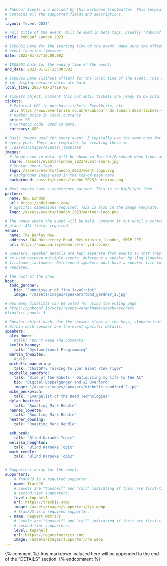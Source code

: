 ```yaml
---
# PubConf Events are defined by this markdown frontmatter. This template
# contains all the supported fields and descriptions.
#
layout: "event-2023"

# Full title of the event. Will be used in meta tags. Usually "PubConf City Year"
title: PubConf London 2023

# ISO8601 Date for the starting time of the event. Make sure the offset is in the
# event location timezone.
date: 2023-01-27T19:00:00Z

# ISO8601 Date for the ending time of the event.
end_date: 2023-01-27T23:00:00Z

# ISO8601 Date (without offset) for the local time of the event. This is used
# for display because dates are hard.
local_time: 2023-01-27T19:00

# Tickets object. Comment this out until tickets are ready to be sold.
tickets:
  # External URL to purchase tickets. Eventbrite, etc.
  url: https://www.eventbrite.co.uk/e/pubconf-ndc-london-2023-tickets-487578629807
  # Number price in local currency
  price: 20
  # Currency code. Used in meta.
  currency: GBP

# Basic images used for every event. I typically use the same ones for a location
# every year. There are templates for creating these in
# `/assets/images/events/_template`
images:
  # Image used in meta. Will be shown in Twitter/Facebook when links are shared.
  share: /assets/events/london_2023/event-share.jpg
  # Vector event logo
  logo: /assets/events/london_2023/event-logo.svg
  # Background Image used in the top-of-page hero.
  background: /assets/events/london_2023/curtains.png

# Most events have a conference partner. This is to highlight them.
partner:
  name: NDC London
  url: https://ndclondon.com/
  # Specific dimensions required. This is also in the image template.
  logo: /assets/events/london_2023/partner-logo.png

# The venue where the event will be held. Comment it out until a contract is in
# place. All fields required.
venue:
  name: The Barley Mow
  address: 104 Horseferry Road, Westminster, London, SW1P 2EE
  url: https://www.barleymowhorseferryrd.co.uk/

# Speakers. Speaker details are kept separate from events so that they can be
# re-used between multiple events. Reference a speaker by slug (lowercase,
# firstname_lastname). Referenced speakers must have a speaker file to be
# rendered.

# The host of the show
host:
  todd_gardner:
    bio: "Connoisseur of fine JavaScript"
    image: "/assets/images/speakers/todd_gardner_2.jpg"

# How many finalists can be voted for using the voting page
# https://pubconf.io/vote/?event=<eventName>&hash=<secret>
#finalist_count: 3

# Speaker object hash. Use the speaker slugs as the keys, alphabetically listed.
# Within each speaker are the event-specific details.
speakers:
  alex_dunn:
    #talk: "Don’t Read The Comments"
  kevlin_henney:
    talk: "Dysfunctional Programming"
  martin_thwaites:
    #talk:
  michelle_mannering:
    talk: "ChatGPT; Talking to your Giant Pink Tiger"
  michelle_sandford:
    talk: "Rise of the Robots - Outsourcing my life to the AI"
    bio: "Digital Doppelganger and AI Overlord"
    image: "/assets/images/speakers/michelle_sandford_2.jpg"
  mike_benkovich:
    talk: "Evangelist of the Dead Technologies"
  dylan_beattie:
    talk: "Roasting Mark Rendle"
  hannes_lowette:
    talk: "Roasting Mark Rendle"
  heather_downing:
    talk: "Roasting Mark Rendle"

  ash_bzak:
    talk: "Blind Karaoke Topic"
  melissa_houghton:
    talk: "Blind Karaoke Topic"
  mark_rendle:
    talk: "Blind Karaoke Topic"


# Supporters array for the event.
supporters:
    # TrackJS is a required supporter.
  - name: TrackJS
    # Levels are "topshelf" and "rail" indicating if their are first-tier or
    # second-tier supporters.
    level: topshelf
    url: https://trackjs.com/
    image: /assets/images/supporters/tjs.webp
    # TrackJS is a required supporter.
  - name: Request Metrics
    # Levels are "topshelf" and "rail" indicating if their are first-tier or
    # second-tier supporters.
    level: topshelf
    url: https://requestmetrics.com/
    image: /assets/images/supporters/rm.webp
---
```


{% comment %}
Any markdown included here will be appended to the end of the "DETAILS" section.
{% endcomment %}
